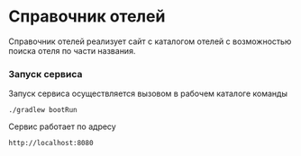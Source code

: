 # Справочник отелей

Справочник отелей реализует сайт с каталогом отелей с возможностью поиска отеля по части названия.

### Запуск сервиса

Запуск сервиса осуществляется вызовом в рабочем каталоге команды

`./gradlew bootRun
`

Сервис работает по адресу 

`http://localhost:8080`


